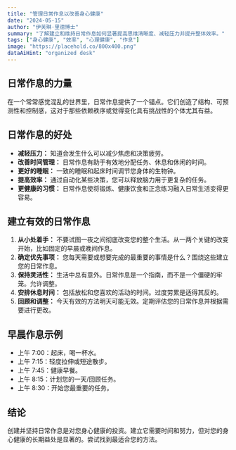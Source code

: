 ```yaml
---
title: "管理日常作息以改善身心健康"
date: "2024-05-15"
author: "伊芙琳·里德博士"
summary: "了解建立和维持日常作息如何显著提高思维清晰度、减轻压力并提升整体效率。"
tags: ["身心健康", "效率", "心理健康", "作息"]
image: "https://placehold.co/800x400.png"
dataAiHint: "organized desk"
---
```


## 日常作息的力量

在一个常常感觉混乱的世界里，日常作息提供了一个锚点。它们创造了结构、可预测性和控制感，这对于那些依赖秩序或觉得变化具有挑战性的个体尤其有益。

## 日常作息的好处

- **减轻压力：** 知道会发生什么可以减少焦虑和决策疲劳。
- **改善时间管理：** 日常作息有助于有效地分配任务、休息和休闲的时间。
- **更好的睡眠：** 一致的睡眠和起床时间调节您身体的生物钟。
- **提高效率：** 通过自动化某些决策，您可以释放脑力用于更复杂的任务。
- **更健康的习惯：** 日常作息使将锻炼、健康饮食和正念练习融入日常生活变得更容易。

## 建立有效的日常作息

1.  **从小处着手：** 不要试图一夜之间彻底改变您的整个生活。从一两个关键的改变开始，比如固定的早晨或晚间作息。
2.  **确定优先事项：** 您每天需要或想要完成的最重要的事情是什么？围绕这些建立您的日常作息。
3.  **保持灵活性：** 生活中总有意外。日常作息是一个指南，而不是一个僵硬的牢笼。允许调整。
4.  **安排休息时间：** 包括放松和您喜欢的活动的时间。过度劳累是适得其反的。
5.  **回顾和调整：** 今天有效的方法明天可能无效。定期评估您的日常作息并根据需要进行更改。

## 早晨作息示例

- 上午 7:00：起床，喝一杯水。
- 上午 7:15：轻度拉伸或短途散步。
- 上午 7:45：健康早餐。
- 上午 8:15：计划您的一天/回顾任务。
- 上午 8:30：开始您最重要的任务。

## 结论

创建并坚持日常作息是对您身心健康的投资。建立它需要时间和努力，但对您的身心健康的长期益处是显著的。尝试找到最适合您的方法。

